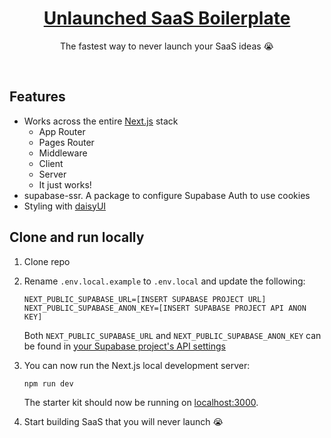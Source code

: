 <a href="https://demo-nextjs-with-supabase.vercel.app/">
  <h1 align="center">Unlaunched SaaS Boilerplate</h1>
</a>

<p align="center">
 The fastest way to never launch your SaaS ideas 😭
</p>

<br/>

## Features

- Works across the entire [Next.js](https://nextjs.org) stack
  - App Router
  - Pages Router
  - Middleware
  - Client
  - Server
  - It just works!
- supabase-ssr. A package to configure Supabase Auth to use cookies
- Styling with [daisyUI]([https://tailwindcss.com](https://daisyui.com/))

## Clone and run locally

1. Clone repo

2. Rename `.env.local.example` to `.env.local` and update the following:

   ```
   NEXT_PUBLIC_SUPABASE_URL=[INSERT SUPABASE PROJECT URL]
   NEXT_PUBLIC_SUPABASE_ANON_KEY=[INSERT SUPABASE PROJECT API ANON KEY]
   ```

   Both `NEXT_PUBLIC_SUPABASE_URL` and `NEXT_PUBLIC_SUPABASE_ANON_KEY` can be found in [your Supabase project's API settings](https://app.supabase.com/project/_/settings/api)

3. You can now run the Next.js local development server:

   ```bash
   npm run dev
   ```

   The starter kit should now be running on [localhost:3000](http://localhost:3000/).

4. Start building SaaS that you will never launch 😭
